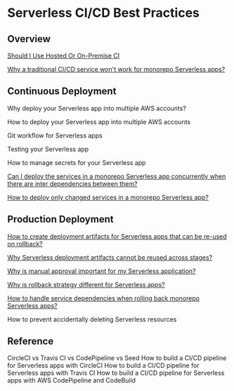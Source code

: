 # Serverless CI/CD Best Practices

## Overview

[Should I Use Hosted Or On-Premise CI](https://www.notion.so/cff9df4ad7eb420992736010095e01af)

[Why a traditional CI/CD service won't work for monorepo Serverless apps?](https://www.notion.so/ee96eabea439442c853afb1a23f26a6a)

## Continuous Deployment

Why deploy your Serverless app into multiple AWS accounts?

How to deploy your Serverless app into multiple AWS accounts

Git workflow for Serverless apps

Testing your Serverless app

How to manage secrets for your Serverless app

[Can I deploy the services in a monorepo Serverless app concurrently when there are inter dependencies between them? ](https://www.notion.so/fdea16ee639f4ccb8acbde0cc9792cc8)

[How to deploy only changed services in a monorepo Serverless app?](https://www.notion.so/e6a939e1a8024c3f9d8da0ac4dee6287)

## Production Deployment

[How to create deployment artifacts for Serverless apps that can be re-used on rollback?](https://www.notion.so/2912d83e32ef42988ef89946d1040f05)

[Why Serverless deployment artifacts cannot be reused across stages?](https://www.notion.so/1161419b196e43de946bc14fcddc720d)

[Why is manual approval important for my Serverless application?](https://www.notion.so/93f08e32fc6649f98faef5e880a123b7)

[Why is rollback strategy different for Serverless apps?](https://www.notion.so/2852055bd52745f384f36c5c5b8aca1e)

[How to handle service dependencies when rolling back monorepo Serverless apps?](https://www.notion.so/0787563c50194f798a8f90d73b89da4d)

How to prevent accidentally deleting Serverless resources

## Reference

CircleCI vs Travis CI vs CodePipeline vs Seed
How to build a CI/CD pipeline for Serverless apps with CircleCI
How to build a CI/CD pipeline for Serverless apps with Travis CI
How to build a CI/CD pipeline for Serverless apps with AWS CodePipeline and CodeBuild
